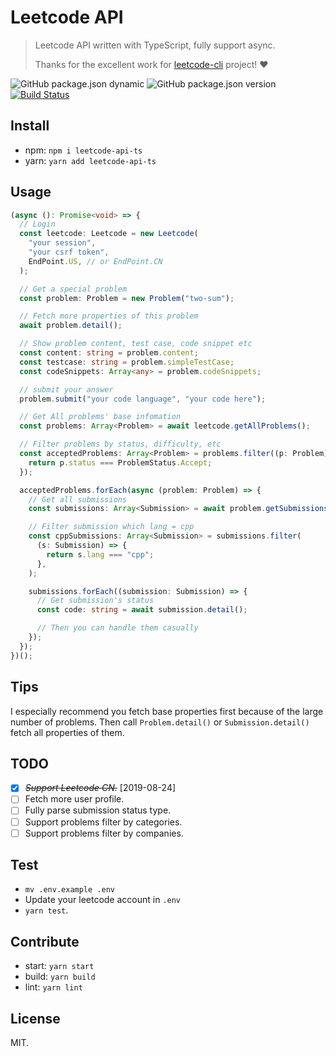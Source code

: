 # Leetcode API

> Leetcode API written with TypeScript, fully support async.
>
> Thanks for the excellent work for [leetcode-cli](https://github.com/skygragon/leetcode-cli) project! ❤️

![GitHub package.json dynamic](https://img.shields.io/github/package-json/keywords/realVEct0r/leetcode-api)
![GitHub package.json version](https://img.shields.io/github/package-json/v/realVEct0r/leetcode-api)
[![Build Status](https://travis-ci.org/realVEct0r/leetcode-api.svg?branch=master)](https://travis-ci.org/realVEct0r/leetcode-api)

## Install

- npm: `npm i leetcode-api-ts`
- yarn: `yarn add leetcode-api-ts`

## Usage

```typescript
(async (): Promise<void> => {
  // Login
  const leetcode: Leetcode = new Leetcode(
    "your session",
    "your csrf token",
    EndPoint.US, // or EndPoint.CN
  );

  // Get a special problem
  const problem: Problem = new Problem("two-sum");

  // Fetch more properties of this problem
  await problem.detail();

  // Show problem content, test case, code snippet etc
  const content: string = problem.content;
  const testcase: string = problem.simpleTestCase;
  const codeSnippets: Array<any> = problem.codeSnippets;

  // submit your answer
  problem.submit("your code language", "your code here");

  // Get All problems' base infomation
  const problems: Array<Problem> = await leetcode.getAllProblems();

  // Filter problems by status, difficulty, etc
  const acceptedProblems: Array<Problem> = problems.filter((p: Problem) => {
    return p.status === ProblemStatus.Accept;
  });

  acceptedProblems.forEach(async (problem: Problem) => {
    // Get all submissions
    const submissions: Array<Submission> = await problem.getSubmissions();

    // Filter submission which lang = cpp
    const cppSubmissions: Array<Submission> = submissions.filter(
      (s: Submission) => {
        return s.lang === "cpp";
      },
    );

    submissions.forEach((submission: Submission) => {
      // Get submission's status
      const code: string = await submission.detail();

      // Then you can handle them casually
    });
  });
})();
```

## Tips

I especially recommend you fetch base properties first because of the large number of problems. Then call `Problem.detail()` or `Submission.detail()` fetch all properties of them.

## TODO

- [x] ~~_Support Leetcode CN._~~ [2019-08-24]
- [ ] Fetch more user profile.
- [ ] Fully parse submission status type.
- [ ] Support problems filter by categories.
- [ ] Support problems filter by companies.

## Test

- `mv .env.example .env`
- Update your leetcode account in `.env`
- `yarn test`.

## Contribute

- start: `yarn start`
- build: `yarn build`
- lint: `yarn lint`

## License

MIT.
